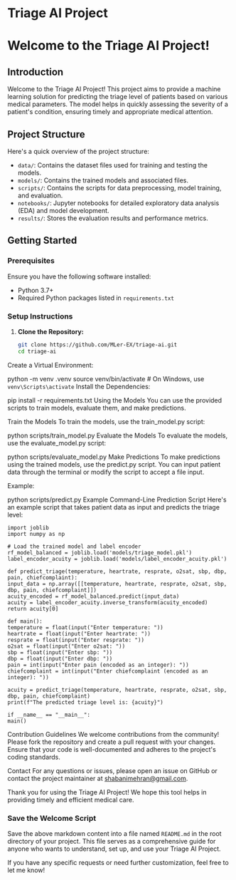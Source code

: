 # Triage AI Project

# Welcome to the Triage AI Project!

## Introduction
Welcome to the Triage AI Project! This project aims to provide a machine learning solution for predicting the triage level of patients based on various medical parameters. The model helps in quickly assessing the severity of a patient's condition, ensuring timely and appropriate medical attention.

## Project Structure
Here's a quick overview of the project structure:

- `data/`: Contains the dataset files used for training and testing the models.
- `models/`: Contains the trained models and associated files.
- `scripts/`: Contains the scripts for data preprocessing, model training, and evaluation.
- `notebooks/`: Jupyter notebooks for detailed exploratory data analysis (EDA) and model development.
- `results/`: Stores the evaluation results and performance metrics.

## Getting Started

### Prerequisites
Ensure you have the following software installed:
- Python 3.7+
- Required Python packages listed in `requirements.txt`

### Setup Instructions
1. **Clone the Repository:**
   ```bash
   git clone https://github.com/MLer-EX/triage-ai.git
   cd triage-ai
Create a Virtual Environment:


python -m venv .venv
source venv/bin/activate   # On Windows, use `venv\Scripts\activate`
Install the Dependencies:


pip install -r requirements.txt
Using the Models
You can use the provided scripts to train models, evaluate them, and make predictions.

Train the Models
To train the models, use the train_model.py script:


python scripts/train_model.py
Evaluate the Models
To evaluate the models, use the evaluate_model.py script:


python scripts/evaluate_model.py
Make Predictions
To make predictions using the trained models, use the predict.py script. You can input patient data through the terminal or modify the script to accept a file input.

Example:


python scripts/predict.py
Example Command-Line Prediction Script
Here's an example script that takes patient data as input and predicts the triage level:

    import joblib
    import numpy as np

    # Load the trained model and label encoder
    rf_model_balanced = joblib.load('models/triage_model.pkl')
    label_encoder_acuity = joblib.load('models/label_encoder_acuity.pkl')

    def predict_triage(temperature, heartrate, resprate, o2sat, sbp, dbp, pain, chiefcomplaint):
    input_data = np.array([[temperature, heartrate, resprate, o2sat, sbp, dbp, pain, chiefcomplaint]])
    acuity_encoded = rf_model_balanced.predict(input_data)
    acuity = label_encoder_acuity.inverse_transform(acuity_encoded)
    return acuity[0]

    def main():
    temperature = float(input("Enter temperature: "))
    heartrate = float(input("Enter heartrate: "))
    resprate = float(input("Enter resprate: "))
    o2sat = float(input("Enter o2sat: "))
    sbp = float(input("Enter sbp: "))
    dbp = float(input("Enter dbp: "))
    pain = int(input("Enter pain (encoded as an integer): "))
    chiefcomplaint = int(input("Enter chiefcomplaint (encoded as an integer): "))
    
    acuity = predict_triage(temperature, heartrate, resprate, o2sat, sbp, dbp, pain, chiefcomplaint)
    print(f"The predicted triage level is: {acuity}")

    if __name__ == "__main__":
    main()

Contribution Guidelines
We welcome contributions from the community! Please fork the repository and create a pull request with your changes. Ensure that your code is well-documented and adheres to the project's coding standards.

Contact
For any questions or issues, please open an issue on GitHub or contact the project maintainer at shabanimehran@gmail.com.

Thank you for using the Triage AI Project! We hope this tool helps in providing timely and efficient medical care.


### Save the Welcome Script
Save the above markdown content into a file named `README.md` in the root directory of your project. This file serves as a comprehensive guide for anyone who wants to understand, set up, and use your Triage AI Project.

If you have any specific requests or need further customization, feel free to let me know!
